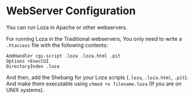 # WebServer Configuration
You can run Loza in Apache or other webservers.

For running Loza in the Traditional webservers, You only need to write a `.htaccess` file with the following contents:

```htaccess
AddHandler cgi-script .loza .loza.html .pit
Options +ExecCGI
DirectoryIndex .loza
```

And then, add the Shebang for your Loza scripts (`.loza`, `.loza.html`, `.pit`).
And make them executable using `chmod +x filename.loza` (If you are on UNIX systems).


